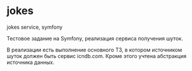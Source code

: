 # jokes
jokes service, symfony

Тестовое задание на Symfony, реализация сервиса получения шуток.

В реализации есть выполнение основного ТЗ, в котором источником шуток должен быть сервис icndb.com. Кроме этого учтена абстракция источника данных.
